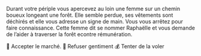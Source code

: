 Durant votre périple vous apercevez au loin une femme sur un chemin boueux longeant une forêt. Elle semble perdue, ses vêtements sont déchirés et elle vous adresse un signe de main. Vous vous arrêtez pour faire connaissance. Cette femme dit se nommer Raphaëlle et vous demande de l’aider à traverser la forêt econtre rémunération.

🚶 Accepter le marché.
🤚 Refuser gentiment
💰 Tenter de la voler






